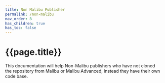 ```yaml
---
title: Non Malibu Publisher
permalink: /non-malibu
nav_order: 8
has_children: true
has_toc: false
---
```

# {{page.title}}

This documentation will help Non-Malibu publishers who have not cloned the repository from Malibu or Malibu Advanced, instead they have their own code base. 
